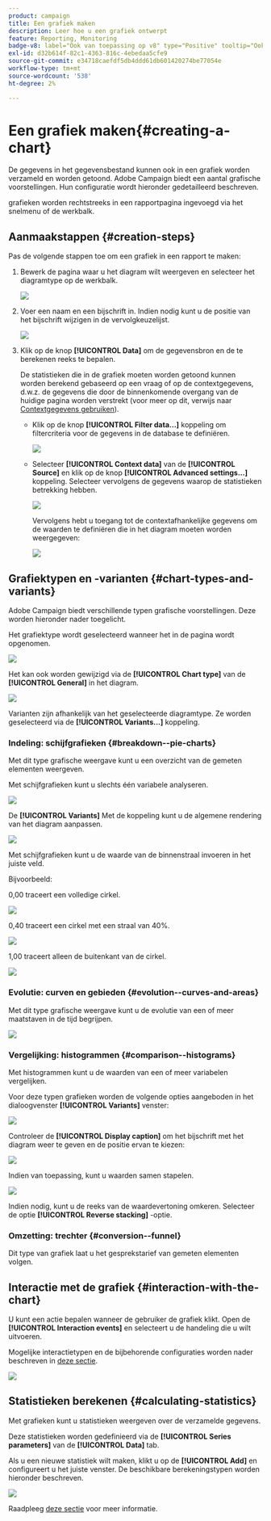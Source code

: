 ```yaml
---
product: campaign
title: Een grafiek maken
description: Leer hoe u een grafiek ontwerpt
feature: Reporting, Monitoring
badge-v8: label="Ook van toepassing op v8" type="Positive" tooltip="Ook van toepassing op campagne v8"
exl-id: d32b614f-82c1-4363-816c-4ebedaa5cfe9
source-git-commit: e34718caefdf5db4ddd61db601420274be77054e
workflow-type: tm+mt
source-wordcount: '538'
ht-degree: 2%

---
```


# Een grafiek maken{#creating-a-chart}



De gegevens in het gegevensbestand kunnen ook in een grafiek worden verzameld en worden getoond. Adobe Campaign biedt een aantal grafische voorstellingen. Hun configuratie wordt hieronder gedetailleerd beschreven.

grafieken worden rechtstreeks in een rapportpagina ingevoegd via het snelmenu of de werkbalk.

## Aanmaakstappen {#creation-steps}

Pas de volgende stappen toe om een grafiek in een rapport te maken:

1. Bewerk de pagina waar u het diagram wilt weergeven en selecteer het diagramtype op de werkbalk.

   ![](assets/s_advuser_report_page_activity_04.png)

1. Voer een naam en een bijschrift in. Indien nodig kunt u de positie van het bijschrift wijzigen in de vervolgkeuzelijst.

   ![](assets/s_ncs_advuser_report_wizard_018.png)

1. Klik op de knop **[!UICONTROL Data]** om de gegevensbron en de te berekenen reeks te bepalen.

   De statistieken die in de grafiek moeten worden getoond kunnen worden berekend gebaseerd op een vraag of op de contextgegevens, d.w.z. de gegevens die door de binnenkomende overgang van de huidige pagina worden verstrekt (voor meer op dit, verwijs naar [Contextgegevens gebruiken](../../reporting/using/using-the-context.md#using-context-data)).

   * Klik op de knop **[!UICONTROL Filter data...]** koppeling om filtercriteria voor de gegevens in de database te definiëren.

     ![](assets/reporting_graph_add_filter.png)

   * Selecteer **[!UICONTROL Context data]** van de **[!UICONTROL Source]** en klik op de knop **[!UICONTROL Advanced settings...]** koppeling. Selecteer vervolgens de gegevens waarop de statistieken betrekking hebben.

     ![](assets/reporting_graph_from_context.png)

     Vervolgens hebt u toegang tot de contextafhankelijke gegevens om de waarden te definiëren die in het diagram moeten worden weergegeven:

     ![](assets/reporting_graph_select-from_context.png)

## Grafiektypen en -varianten {#chart-types-and-variants}

Adobe Campaign biedt verschillende typen grafische voorstellingen. Deze worden hieronder nader toegelicht.

Het grafiektype wordt geselecteerd wanneer het in de pagina wordt opgenomen.

![](assets/s_advuser_report_page_activity_04.png)

Het kan ook worden gewijzigd via de **[!UICONTROL Chart type]** van de **[!UICONTROL General]** in het diagram.

![](assets/reporting_change_graph_type.png)

Varianten zijn afhankelijk van het geselecteerde diagramtype. Ze worden geselecteerd via de **[!UICONTROL Variants...]** koppeling.

### Indeling: schijfgrafieken {#breakdown--pie-charts}

Met dit type grafische weergave kunt u een overzicht van de gemeten elementen weergeven.

Met schijfgrafieken kunt u slechts één variabele analyseren.

![](assets/reporting_graph_type_sector_1.png)

De **[!UICONTROL Variants]** Met de koppeling kunt u de algemene rendering van het diagram aanpassen.

![](assets/reporting_graph_type_sector_2.png)

Met schijfgrafieken kunt u de waarde van de binnenstraal invoeren in het juiste veld.

Bijvoorbeeld:

0,00 traceert een volledige cirkel.

![](assets/s_ncs_advuser_report_sector_exple1.png)

0,40 traceert een cirkel met een straal van 40%.

![](assets/s_ncs_advuser_report_sector_exple2.png)

1,00 traceert alleen de buitenkant van de cirkel.

![](assets/s_ncs_advuser_report_sector_exple3.png)

### Evolutie: curven en gebieden {#evolution--curves-and-areas}

Met dit type grafische weergave kunt u de evolutie van een of meer maatstaven in de tijd begrijpen.

![](assets/reporting_graph_type_curve.png)

### Vergelijking: histogrammen {#comparison--histograms}

Met histogrammen kunt u de waarden van een of meer variabelen vergelijken.

Voor deze typen grafieken worden de volgende opties aangeboden in het dialoogvenster **[!UICONTROL Variants]** venster:

![](assets/reporting_select_graph_var.png)

Controleer de **[!UICONTROL Display caption]** om het bijschrift met het diagram weer te geven en de positie ervan te kiezen:

![](assets/reporting_select_graph_legend.png)

Indien van toepassing, kunt u waarden samen stapelen.

![](assets/reporting_graph_type_histo.png)

Indien nodig, kunt u de reeks van de waardevertoning omkeren. Selecteer de optie **[!UICONTROL Reverse stacking]** -optie.

### Omzetting: trechter {#conversion--funnel}

Dit type van grafiek laat u het gesprekstarief van gemeten elementen volgen.

## Interactie met de grafiek {#interaction-with-the-chart}

U kunt een actie bepalen wanneer de gebruiker de grafiek klikt. Open de **[!UICONTROL Interaction events]** en selecteert u de handeling die u wilt uitvoeren.

Mogelijke interactietypen en de bijbehorende configuraties worden nader beschreven in [deze sectie](../../web/using/static-elements-in-a-web-form.md#inserting-html-content).

![](assets/s_ncs_advuser_report_wizard_017.png)

## Statistieken berekenen {#calculating-statistics}

Met grafieken kunt u statistieken weergeven over de verzamelde gegevens.

Deze statistieken worden gedefinieerd via de **[!UICONTROL Series parameters]** van de **[!UICONTROL Data]** tab.

Als u een nieuwe statistiek wilt maken, klikt u op de **[!UICONTROL Add]** en configureert u het juiste venster. De beschikbare berekeningstypen worden hieronder beschreven.

![](assets/reporting_add_statistics.png)

Raadpleeg [deze sectie](../../reporting/using/using-the-descriptive-analysis-wizard.md#statistics-calculation) voor meer informatie.
